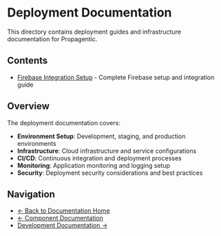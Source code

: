 # Deployment Documentation

This directory contains deployment guides and infrastructure documentation for Propagentic.

## Contents

- [Firebase Integration Setup](FIREBASE_INTEGRATION_SETUP.md) - Complete Firebase setup and integration guide

## Overview

The deployment documentation covers:

- **Environment Setup**: Development, staging, and production environments
- **Infrastructure**: Cloud infrastructure and service configurations
- **CI/CD**: Continuous integration and deployment processes
- **Monitoring**: Application monitoring and logging setup
- **Security**: Deployment security considerations and best practices

## Navigation

- [← Back to Documentation Home](../README.md)
- [← Component Documentation](../components/README.md)
- [Development Documentation →](../development/README.md) 